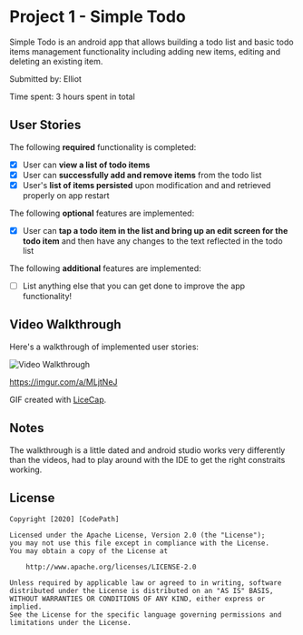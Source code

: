 # Project 1 - Simple Todo

Simple Todo is an android app that allows building a todo list and basic todo items management functionality including adding new items, editing and deleting an existing item.

Submitted by: Elliot

Time spent: 3 hours spent in total

## User Stories

The following **required** functionality is completed:

* [x] User can **view a list of todo items**
* [x] User can **successfully add and remove items** from the todo list
* [x] User's **list of items persisted** upon modification and and retrieved properly on app restart

The following **optional** features are implemented:

* [x] User can **tap a todo item in the list and bring up an edit screen for the todo item** and then have any changes to the text reflected in the todo list

The following **additional** features are implemented:

* [ ] List anything else that you can get done to improve the app functionality!

## Video Walkthrough

Here's a walkthrough of implemented user stories:

<img src='https://i.imgur.com/a/MLjtNeJ' title='Video Walkthrough' width='' alt='Video Walkthrough' />

https://imgur.com/a/MLjtNeJ

GIF created with [LiceCap](http://www.cockos.com/licecap/).

## Notes

The walkthrough is a little dated and android studio works very differently than the videos, had to play around with the IDE to get the right constraits working.

## License

    Copyright [2020] [CodePath]

    Licensed under the Apache License, Version 2.0 (the "License");
    you may not use this file except in compliance with the License.
    You may obtain a copy of the License at

        http://www.apache.org/licenses/LICENSE-2.0

    Unless required by applicable law or agreed to in writing, software
    distributed under the License is distributed on an "AS IS" BASIS,
    WITHOUT WARRANTIES OR CONDITIONS OF ANY KIND, either express or implied.
    See the License for the specific language governing permissions and
    limitations under the License.
